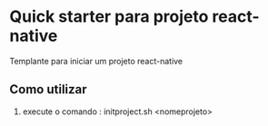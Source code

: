 # Quick starter para projeto react-native

Templante para iniciar um projeto react-native 

## Como utilizar

1. execute o comando : initproject.sh \<nomeprojeto> 

